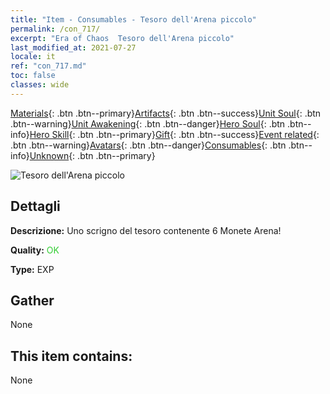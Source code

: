 ```yaml
---
title: "Item - Consumables - Tesoro dell'Arena piccolo"
permalink: /con_717/
excerpt: "Era of Chaos  Tesoro dell'Arena piccolo"
last_modified_at: 2021-07-27
locale: it
ref: "con_717.md"
toc: false
classes: wide
---
```

 [Materials](/ItemsIT/){: .btn .btn--primary}[Artifacts](/ItemsIT/Artifacts/){: .btn .btn--success}[Unit Soul](/ItemsIT/UnitSoul/){: .btn .btn--warning}[Unit Awakening](/ItemsIT/UnitAwakening/){: .btn .btn--danger}[Hero Soul](/ItemsIT/HeroSoul/){: .btn .btn--info}[Hero Skill](/ItemsIT/HeroSkill/){: .btn .btn--primary}[Gift](/ItemsIT/Gift/){: .btn .btn--success}[Event related](/ItemsIT/Events/){: .btn .btn--warning}[Avatars](/ItemsIT/Avatars/){: .btn .btn--danger}[Consumables](/ItemsIT/Consumables/){: .btn .btn--info}[Unknown](/ItemsIT/Unknown/){: .btn .btn--primary}

 ![Tesoro dell'Arena piccolo](/images/t/i_502.png)

## Dettagli
 **Descrizione:** Uno scrigno del tesoro contenente 6 Monete Arena!

 **Quality:** <span style="color: #32CD32">OK</span>

 **Type:** EXP

## Gather

  None

## This item contains:

  None

